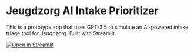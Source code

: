 # Jeugdzorg AI Intake Prioritizer

This is a prototype app that uses GPT-3.5 to simulate an AI-powered intake triage tool for Jeugdzorg. Built with Streamlit.

[![Open in Streamlit](https://static.streamlit.io/badges/streamlit_badge_black_white.svg)](https://apppyl11c21-2apv3deam4swx7h5xrpqtm.streamlit.app/)
